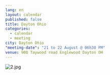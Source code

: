 ```yaml
---
lang: en
layout: calendar
published: false
title: Dayton Ohio
categories: 
  - calendar
  - meeting
city: Dayton Ohio
"meeting-date": "21 to 22 August @ 06h30 PM"
venue: 900 Taywood road Englewood Dayton OH
---
```


![2.jpg]({{site.baseurl}}/assets/images/2.jpg)


